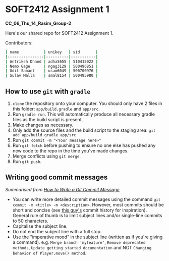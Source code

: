 # SOFT2412 Assignment 1

**CC_06_Thu_14_Rasim_Group-2**

Here's our shared repo for SOFT2412 Assignment 1.

Contributors:

```bash
| name           | unikey   | sid       |
|----------------|----------|-----------|
| Antriksh Dhand | adha5655 | 510415022 |
| Nemo Gage      | ngag3129 | 500496851 |
| Udit Samant    | usam6049 | 500700976 |
| Sulav Malla    | smal8154 | 500495980 |
```


## How to use `git` with `gradle`

1. `clone` the repository onto your computer. You should only have 2 files in this folder: `app/build.gradle` and `app/src`.
2. Run `gradle run`. This will automatically produce all necessary gradle files as the build script is present.
3. Make changes as necessary.
4. Only add the source files and the build script to the staging area: `git add app/build.gradle app/src`
5. Run `git commit -m "<Your message here>"`
6. Run `git fetch` before pushing to ensure no one else has pushed any new code to the repo in the time you've made changes.
7. Merge conflicts using `git merge`. 
8. Run `git push`.

## Writing good commit messages
_Summarised from [How to Write a Git Commit Message](https://cbea.ms/git-commit/)_
- You can write more detailed commit messages using the command `git commit -m <title> -m <description>`. However, most commits should be short and concise (see [this guy's](https://github.com/tpope/vim-pathogen/commits/master) commit history for inspiration). General rule of thumb is to limit subject lines and/or single-line commits to 50 characters.
- Capitalise the subject line.
- Do not end the subject line with a full stop.
- Use the "imperative mood" in the subject line (written as if you're giving a command). e.g. `Merge branch 'myfeature'`, `Remove deprecated methods`, `Update getting started documentation` and NOT `Changing behavior of Player.move() method`.
